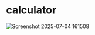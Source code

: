 # calculator

![Screenshot 2025-07-04 161508](https://github.com/user-attachments/assets/086054a6-597e-41a9-ae4c-7e5cce76b184)
